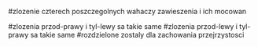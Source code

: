 #zlozenie czterech poszczegolnych wahaczy zawieszenia i ich mocowan

#zlozenia przod-prawy i tyl-lewy sa takie same
#zlozenia przod-lewy i tyl-prawy sa takie same
#rozdzielone zostaly dla zachowania przejrzystosci
